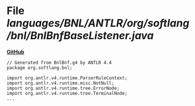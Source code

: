 # File _languages/BNL/ANTLR/org/softlang/bnl/BnlBnfBaseListener.java_
**[GitHub](https://github.com/softlang/yas/blob/master/languages/BNL/ANTLR/org/softlang/bnl/BnlBnfBaseListener.java)**
```
// Generated from BnlBnf.g4 by ANTLR 4.4
package org.softlang.bnl;

import org.antlr.v4.runtime.ParserRuleContext;
import org.antlr.v4.runtime.misc.NotNull;
import org.antlr.v4.runtime.tree.ErrorNode;
import org.antlr.v4.runtime.tree.TerminalNode;
...
```
